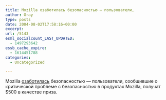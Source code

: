 ```yaml
---
title: Mozilla озаботилась безопасностью — пользователи,
author: Gray
type: posts
date: 2004-08-02T17:58:16+00:00
excerpt:
url: /5143
esml_socialcount_LAST_UPDATED:
  - 1497293642
essb_cache_expire:
  - 1614451788
categories:
  - Uncategorized

---
```








Mozilla <a href="http://www.mozilla.org/press/mozilla-2004-08-02.html" target="_blank">озаботилась</a> безопасностью &#8212; пользователи, сообщившие о критической проблеме с безопасностью в продуктах Mozilla, получат $500 в качестве приза.